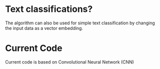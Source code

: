 # Text classifications?
The algorithm can also be used for simple text classification by changing the input data as a vector embedding.

# Current Code
Current code is based on Convolutional Neural Network (CNN)
